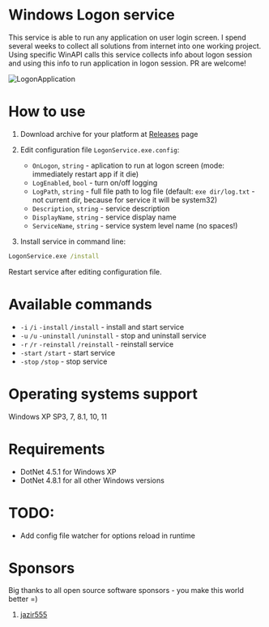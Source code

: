 # Windows Logon service

This service is able to run any application on user login screen. I spend several weeks to collect all solutions from internet into one working project. Using specific WinAPI calls this service collects info about logon session and using this info to run application in logon session. PR are welcome!

![LogonApplication](https://github.com/VoidVolker/Windows-logon-service/assets/5086438/23dfd564-a8b7-43d2-a96d-3205aa40c341)

# How to use
1. Download archive for your platform at  [Releases](https://github.com/VoidVolker/Windows-logon-service/releases) page
1. Edit configuration file `LogonService.exe.config`:
    - `OnLogon`, `string` - aplication to run at logon screen (mode: immediately restart app if it die)
    - `LogEnabled`, `bool` - turn on/off logging
    - `LogPath`, `string` - full file path to log file (default: `exe dir/log.txt` - not current dir, because for service it will be system32)
    - `Description`, `string` - service description
    - `DisplayName`, `string` - service display name
    - `ServiceName`, `string` - service system level name (no spaces!)

1. Install service in command line:

```cmd
LogonService.exe /install
```

Restart service after editing configuration file.

# Available commands

- `-i` `/i` `-install` `/install` - install and start service
- `-u` `/u` `-uninstall` `/uninstall` - stop and uninstall service
- `-r` `/r` `-reinstall` `/reinstall` - reinstall service
- `-start` `/start` - start service
- `-stop` `/stop` - stop service

# Operating systems support

Windows XP SP3, 7, 8.1, 10, 11

# Requirements

- DotNet 4.5.1 for Windows XP
- DotNet 4.8.1 for all other Windows versions

# TODO:

- Add config file watcher for options reload in runtime

# Sponsors

Big thanks to all open source software sponsors - you make this world better =)

1. [jazir555](https://github.com/jazir555)
